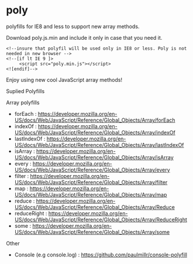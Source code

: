 poly
====

polyfills for IE8 and less to support new array methods.

Download poly.js.min and include it only in case that you need it.

    <!--insure that polyfil will be used only in IE8 or less. Poly is not needed in new browser -->
    <!--[if lt IE 9 ]>
         <script src="poly.min.js"></script>
    <![endif]-->
    
Enjoy using new cool JavaScript array methods!

Suplied Polyfills

Array polyfills
  - forEach : https://developer.mozilla.org/en-US/docs/Web/JavaScript/Reference/Global_Objects/Array/forEach
  - indexOf : https://developer.mozilla.org/en-US/docs/Web/JavaScript/Reference/Global_Objects/Array/indexOf
  - lastIndexOf : https://developer.mozilla.org/en-US/docs/Web/JavaScript/Reference/Global_Objects/Array/lastIndexOf
  - isArray : https://developer.mozilla.org/en-US/docs/Web/JavaScript/Reference/Global_Objects/Array/isArray
  - every : https://developer.mozilla.org/en-US/docs/Web/JavaScript/Reference/Global_Objects/Array/every
  - filter : https://developer.mozilla.org/en-US/docs/Web/JavaScript/Reference/Global_Objects/Array/filter
  - map : https://developer.mozilla.org/en-US/docs/Web/JavaScript/Reference/Global_Objects/Array/map
  - reduce : https://developer.mozilla.org/en-US/docs/Web/JavaScript/Reference/Global_Objects/Array/Reduce
  - reduceRight : https://developer.mozilla.org/en-US/docs/Web/JavaScript/Reference/Global_Objects/Array/ReduceRight
  - some : https://developer.mozilla.org/en-US/docs/Web/JavaScript/Reference/Global_Objects/Array/some

Other
  - Console (e.g console.log) : https://github.com/paulmillr/console-polyfill

